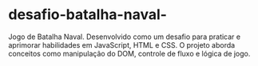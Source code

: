 # desafio-batalha-naval-
Jogo de Batalha Naval. Desenvolvido como um desafio para praticar e aprimorar habilidades em JavaScript, HTML e CSS. O projeto aborda conceitos como manipulação do DOM, controle de fluxo e lógica de jogo.
